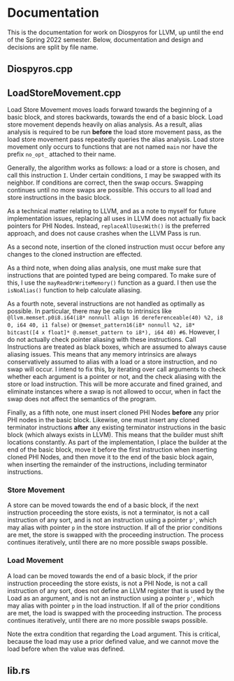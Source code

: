 # Documentation

This is the documentation for work on Diospyros for LLVM, up until the end of the Spring 2022 semester. Below, documentation and design and decisions are split by file name.

## Diospyros.cpp

## LoadStoreMovement.cpp

Load Store Movement moves loads forward towards the beginning of a basic block, and stores backwards, towards the end of a basic block. Load store movement depends heavily on alias analysis. As a result, alias analysis is required to be run **before** the load store movement pass, as the load store movement pass repeatedly queries the alias analysis. Load store movement only occurs to functions that are not named `main` nor have the prefix `no_opt_` attached to their name.

Generally, the algorithm works as follows: a load or a store is chosen, and call this instruction `I`. Under certain conditions, `I` may be swapped with its neighbor. If conditions are correct, then the swap occurs. Swapping continues until no more swaps are possible. This occurs to all load and store instructions in the basic block.

As a technical matter relating to LLVM, and as a note to myself for future implementation issues, replacing all uses in LLVM does not actually fix back pointers for PHI Nodes. Instead, `replaceAllUsesWith()` is the preferred approach, and does not cause crashes when the LLVM Pass is run.

As a second note, insertion of the cloned instruction must occur before any changes to the cloned instruction are effected.

As a third note, when doing alias analysis, one must make sure that instructions that are pointed typed are being compared. To make sure of this, I use the `mayReadOrWriteMemory()` function as a guard. I then use the `isNoAlias()` function to help calculate aliasing.

As a fourth note, several instructions are not handled as optimally as possible. In particular, there may be calls to intrinsics like `@llvm.memset.p0i8.i64(i8* nonnull align 16 dereferenceable(40) %2, i8 0, i64 40, i1 false)` or `@memset_pattern16(i8* nonnull %2, i8* bitcast([4 x float]* @.memset_pattern to i8*), i64 40) #6`. However, I do not actually check pointer aliasing with these instructions. Call Instructions are treated as black boxes, which are assumed to always cause aliasing issues. This means that any memory intrinsics are always conservatively assumed to alias with a load or a store instruction, and no swap will occur. I intend to fix this, by iterating over call arguments to check whether each argument is a pointer or not, and the check aliasing with the store or load instruction. This will be more accurate and fined grained, and eliminate instances where a swap is not allowed to occur, when in fact the swap does not affect the semantics of the program.

Finally, as a fifth note, one must insert cloned PHI Nodes **before** any prior PHI nodes in the basic block. Likewise, one must insert any cloned terminator instructions **after** any existing terminator instructions in the basic block (which always exists in LLVM). This means that the builder must shift locations constantly. As part of the implementation, I place the builder at the end of the basic block, move it before the first instruction when inserting cloned PHI Nodes, and then move it to the end of the basic block again, when inserting the remainder of the instructions, including terminator instructions.

### Store Movement

A store can be moved towards the end of a basic block, if the next instruction proceeding the store exists, is not a terminator, is not a call instruction of any sort, and is not an instruction using a pointer `p'`, which may alias with pointer `p` in the store instruction. If all of the prior conditions are met, the store is swapped with the proceeding instruction. The process continues iteratively, until there are no more possible swaps possible.

### Load Movement

A load can be moved towards the end of a basic block, if the prior instruction proceeding the store exists, is not a PHI Node, is not a call instruction of any sort, does not define an LLVM register that is used by the Load as an argument, and is not an instruction using a pointer `p'`, which may alias with pointer `p` in the load instruction. If all of the prior conditions are met, the load is swapped with the proceeding instruction. The process continues iteratively, until there are no more possible swaps possible.

Note the extra condition that regarding the Load argument. This is critical, because the load may use a prior defined value, and we cannot move the load before when the value was defined.

## lib.rs
